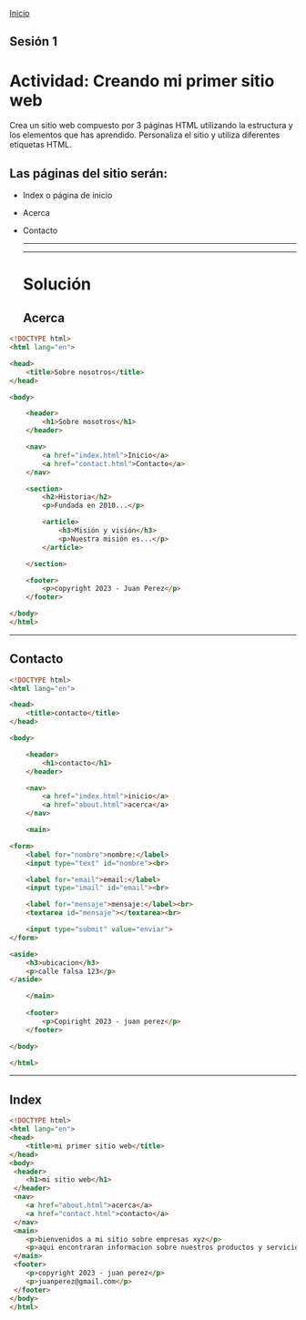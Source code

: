 <!-- No borrar o modificar -->
[Inicio](./index.md)

## Sesión 1 


# Actividad: Creando mi primer sitio web

Crea un sitio web compuesto por 3 páginas HTML utilizando la estructura y los elementos que has aprendido. Personaliza el sitio y utiliza diferentes etiquetas HTML.

## Las páginas del sitio serán:

- Index o página de inicio
- Acerca
- Contacto
  
  ___
  ___
  # Solución
  
  ## Acerca 

```html
<!DOCTYPE html>
<html lang="en">

<head>
    <title>Sobre nosotros</title>
</head>

<body>

    <header>
        <h1>Sobre nosotros</h1>
    </header>

    <nav>
        <a href="index.html">Inicio</a>
        <a href="contact.html">Contacto</a>
    </nav>

    <section>
        <h2>Historia</h2>
        <p>Fundada en 2010...</p>

        <article>
            <h3>Misión y visión</h3>
            <p>Nuestra misión es...</p>
        </article>

    </section>

    <footer>
        <p>copyright 2023 - Juan Perez</p>
    </footer>

</body>
</html>
```
___

## Contacto

```html
<!DOCTYPE html>
<html lang="en">

<head>
    <title>contacto</title>
</head>

<body>

    <header>
        <h1>contacto</h1>
    </header>

    <nav>
        <a href="index.html">inicio</a>
        <a href="about.html">acerca</a>
    </nav>

    <main>

<form>
    <label for="nombre">nombre:</label>
    <input type="text" id="nombre"><br>

    <label for="email">email:</label>
    <input type="imail" id="email"><br>

    <label for="mensaje">mensaje:</label><br>
    <textarea id="mensaje"></textarea><br>

    <input type="submit" value="enviar">
</form>

<aside>
    <h3>ubicacion</h3>
    <p>calle falsa 123</p>
</aside>

    </main>
    
    <footer>
        <p>Copiright 2023 - juan perez</p>
    </footer>

</body>

</html>
```
___

## Index

```html
<!DOCTYPE html>
<html lang="en">
<head>
    <title>mi primer sitio web</title>
</head>
<body>
 <header>
    <h1>mi sitio web</h1>
 </header> 
 <nav>
    <a href="about.html">acerca</a>
    <a href="contact.html">contacto</a>
 </nav> 
 <main>
    <p>bienvenidos a mi sitio sobre empresas xyz</p>
    <p>aqui encontraran informacion sobre nuestros productos y servicios</p>
 </main>
 <footer>
    <p>copyright 2023 - juan perez</p>
    <p>juanperez@gmail.com</p>
 </footer>
</body>
</html>
```






